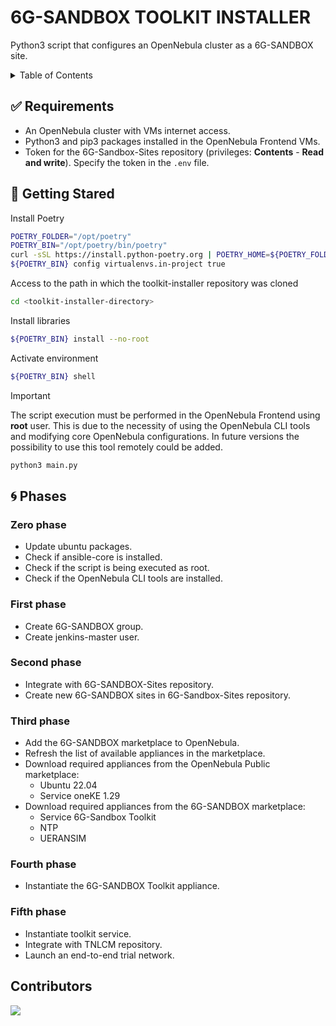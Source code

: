 # 6G-SANDBOX TOOLKIT INSTALLER <!-- omit in toc -->

Python3 script that configures an OpenNebula cluster as a 6G-SANDBOX site. 

<details>
<summary>Table of Contents</summary>

- [:white\_check\_mark: Requirements](#white_check_mark-requirements)
- [:rocket: Getting Stared](#rocket-getting-stared)
- [:cyclone: Phases](#cyclone-phases)
  - [Zero phase](#zero-phase)
  - [First phase](#first-phase)
  - [Second phase](#second-phase)
  - [Third phase](#third-phase)
  - [Fourth phase](#fourth-phase)
  - [Fifth phase](#fifth-phase)

</details>

## :white_check_mark: Requirements

- An OpenNebula cluster with VMs internet access.
- Python3 and pip3 packages installed in the OpenNebula Frontend VMs.
- Token for the 6G-Sandbox-Sites repository (privileges: **Contents** - **Read and write**). Specify the token in the `.env` file.

## :rocket: Getting Stared

Install Poetry

```bash
POETRY_FOLDER="/opt/poetry"
POETRY_BIN="/opt/poetry/bin/poetry"
curl -sSL https://install.python-poetry.org | POETRY_HOME=${POETRY_FOLDER} python3 -
${POETRY_BIN} config virtualenvs.in-project true
```

Access to the path in which the toolkit-installer repository was cloned 

```bash
cd <toolkit-installer-directory>
```

Install libraries

```bash
${POETRY_BIN} install --no-root
```

Activate environment
```bash
${POETRY_BIN} shell
```

> [!IMPORTANT]
> The script execution must be performed in the OpenNebula Frontend using **root** user. This is due to the necessity of using the OpenNebula CLI tools and modifying core OpenNebula configurations. In future versions the possibility to use this tool remotely could be added.

```bash
python3 main.py
```

## :cyclone: Phases

### Zero phase

- Update ubuntu packages.
- Check if ansible-core is installed.
- Check if the script is being executed as root.
- Check if the OpenNebula CLI tools are installed.

### First phase

- Create 6G-SANDBOX group.
- Create jenkins-master user.

### Second phase

- Integrate with 6G-SANDBOX-Sites repository.
- Create new 6G-SANDBOX sites in 6G-Sandbox-Sites repository.

### Third phase

- Add the 6G-SANDBOX marketplace to OpenNebula.
- Refresh the list of available appliances in the marketplace.
- Download required appliances from the OpenNebula Public marketplace:
  - Ubuntu 22.04
  - Service oneKE 1.29
- Download required appliances from the 6G-SANDBOX marketplace:
  - Service 6G-Sandbox Toolkit
  - NTP
  - UERANSIM

### Fourth phase

- Instantiate the 6G-SANDBOX Toolkit appliance.

### Fifth phase

- Instantiate toolkit service.
- Integrate with TNLCM repository.
- Launch an end-to-end trial network.

## Contributors <!-- omit in toc -->

<a href="https://github.com/6G-SANDBOX/toolkit-installer/graphs/contributors">
  <img src="https://contrib.rocks/image?repo=6G-SANDBOX/toolkit-installer" />
</a>